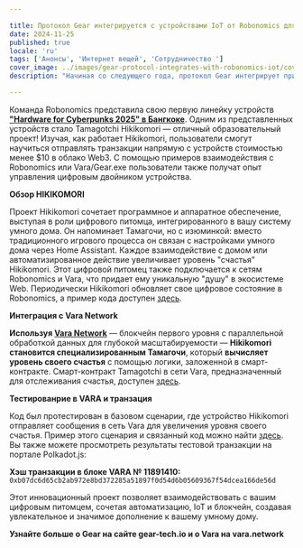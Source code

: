 ```yaml
---

title: Протокол Gear интегрируется с устройствами IoT от Robonomics для ускорения внедрения и обучения технологии блокчейн
date: 2024-11-25
published: true
locale: 'ru'
tags: ['Анонсы', 'Интернет вещей', 'Сотрудничество ']
cover_image: ../images/gear-protocol-integrates-with-robonomics-iot/cover.webp
description: "Начиная со следующего года, протокол Gear интегрирует пример с Тамагочи в Gear.exe — решение без мостов, предназначенное для улучшения работы dApps на Ethereum. Устройство Hikikomori будет использоваться на их университетских мастер-классах по всему миру!"

---
```


Команда Robonomics представила свою первую линейку устройств **["Hardware for Cyberpunks 2025" в Бангкоке](https://x.com/AIRA_Robonomics/status/1856724439439913110)**. Одним из представленных устройств стало Tamagotchi Hikikomori — отличный образовательный проект! Изучая, как работает Hikikomori, пользователи смогут научиться отправлять транзакции напрямую с устройств стоимостью менее $10 в облако Web3. С помощью примеров взаимодействия с Robonomics или Vara/Gear.exe пользователи также получат опыт управления цифровым двойником устройства.

**Обзор HIKIKOMORI**

Проект Hikikomori сочетает программное и аппаратное обеспечение, выступая в роли цифрового питомца, интегрированного в вашу систему умного дома. Он напоминает Тамагочи, но с изюминкой: вместо традиционного игрового процесса он связан с настройками умного дома через Home Assistant. Каждое взаимодействие с домом или автоматизированное действие увеличивает уровень "счастья" Hikikomori. Этот цифровой питомец также подключается к сетям Robonomics и Vara, что придает ему уникальную "душу" в экосистеме Web. Периодически Hikikomori обновляет свое цифровое состояние в Robonomics, а пример кода доступен [здесь](https://github.com/airalab/hikikomori-tamagotchi/tree/only-robonomics/main).

**Интеграция с Vara Network**

**Используя [Vara Network](https://vara.network)** — блокчейн первого уровня с параллельной обработкой данных для глубокой масштабируемости — **Hikikomori становится специализированным Тамагочи**, который **вычисляет уровень своего счастья** с помощью логики, заложенной в смарт-контракте. Смарт-контракт Tamagotchi в сети Vara, предназначенный для отслеживания счастья, доступен [здесь](https://idea.gear-tech.io/programs/0x8e5f2de1fea16db5a65d4e64bca1f8a709585853749b3572ff15487db2146771?node=wss%3A%2F%2Ftestnet.vara.network).

**Тестированрие в VARA и транзация**

Код был протестирован в базовом сценарии, где устройство Hikikomori отправляет сообщения в сеть Vara для увеличения уровня своего счастья. Пример этого сценария и связанный код можно найти [здесь](https://github.com/airalab/hikikomori-tamagotchi/tree/main/main). Вы также можете просмотреть результаты тестовой транзакции на портале Polkadot.js:

**Хэш транзакции в блоке VARA № 11891410:**
`0xb07dc6d65cb2ab972e8bd372285a51897f0d54d6b05609367f54dcea166de56d`

Этот инновационный проект позволяет взаимодействовать с вашим цифровым питомцем, сочетая автоматизацию, IoT и блокчейн, создавая увлекательное и значимое дополнение к вашему умному дому.

**Узнайте больше о Gear на сайте gear-tech.io и о Vara на vara.network**